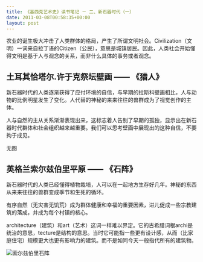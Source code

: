 ```yaml
---
title: 《基西克艺术史》读书笔记 － 二、新石器时代（一）
date: 2011-03-08T00:58:35+00:00
layout: post
---
```

农业的诞生极大冲击了人类群体的格局，产生了所谓文明社会。Civilization（文明）一词来自拉丁语的Citizen（公民），意思是城镇居民。因此，人类社会开始懂得文明是基于人与观念的关系，而非什么具体的事务或者观念。

## 土耳其恰塔尔.许于克祭坛壁画 —— 《猎人》

新石器时代的人类逐渐获得了应付环境的自信，与早期的拉斯科壁画相比，人与动物的比例明星发生了变化。人代替的神秘的来来往往的兽群成为了视觉创作的主体。

人与自然的主从关系渐渐表现出来，这标志着人告别了早期的孤独，显示出在新石器时代群体和社会组织越来越重要。我们可以思考壁画中展现出的这种自信，不要拘于成见。
  
无图

## 英格兰索尔兹伯里平原 —— 《石阵》

新石器时代的人类已经懂得植物栽培，人可以在一起地方生存好几年。神秘的东西从来来往往的兽群变成季节和生死的循环。

有序自然（无灾害无饥荒）成为群体健康和幸福的重要因素，进儿促成一些宗教建筑的落成，并成为每个村镇的核心。

architecture（建筑）和art（艺术）这词一样难以界定。它的古希腊词根archi是统治的意思，tecture是结构的意思。当时它可能指一些更有设计感，从而（比家庭住宅）规模更大也更有影响力的建筑。而不是如同今天一般指代所有的建筑物。
  
![索尔兹伯里石阵](http://image.xinmin.cn/2009/10/05/20091005101101808700.jpg)
